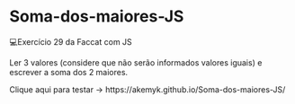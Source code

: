# Soma-dos-maiores-JS
💻Exercício 29 da Faccat com JS
<p>Ler 3 valores (considere que não serão informados valores iguais) e escrever a soma dos 2
maiores. </p>
<p>Clique aqui para testar -> https://akemyk.github.io/Soma-dos-maiores-JS/ </p>

